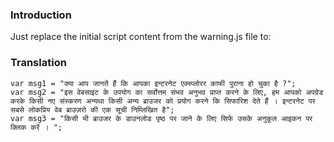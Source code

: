### Introduction ###

Just replace the initial script content from the warning.js file to:


### Translation ###

```
var msg1 = "क्या आप जानतें हैं कि आपका इन्टरनेट एक्स्प्लोरर काफी पुराना हो चुका है ?";
var msg2 = "इस वेबसाइट के उपयोग का सर्वोत्तम संभव अनुभव प्राप्त करने के लिए, हम आपको अपग्रेड करके किसी नए संस्करण अन्यथा किसी अन्य ब्राउजर को प्रयोग करने कि सिफारिश देते हैं । इन्टरनेट पर सबसे लोकप्रिय वेब ब्राउज़रो की एक सूची निम्लिखित है";
var msg3 = "किसी भी ब्राउजर के डाउनलोड पृष्ठ पर जाने के लिए सिर्फ उसके अनुकूल आइकन पर क्लिक करें । ";
```